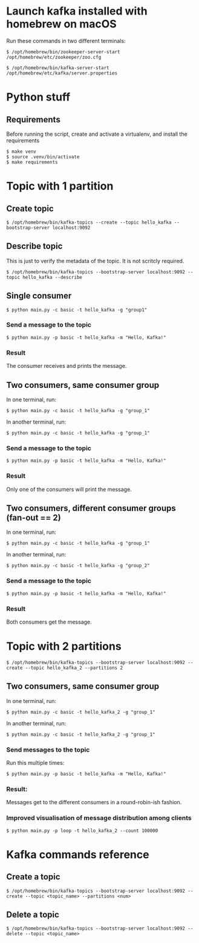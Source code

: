 # Launch kafka installed with homebrew on macOS

Run these commands in two different terminals:

```shell
$ /opt/homebrew/bin/zookeeper-server-start /opt/homebrew/etc/zookeeper/zoo.cfg
```

```shell
$ /opt/homebrew/bin/kafka-server-start /opt/homebrew/etc/kafka/server.properties 
```

# Python stuff

## Requirements

Before running the script, create and activate a virtualenv, and install the requirements

```shell
$ make venv
$ source .venv/bin/activate
$ make requirements
```

# Topic with 1 partition

## Create topic

```shell
$ /opt/homebrew/bin/kafka-topics --create --topic hello_kafka --bootstrap-server localhost:9092
```

## Describe topic

This is just to verify the metadata of the topic. It is not scritcly required.

```shell
$ /opt/homebrew/bin/kafka-topics --bootstrap-server localhost:9092 --topic hello_kafka --describe
```

## Single consumer

```shell
$ python main.py -c basic -t hello_kafka -g "group1"
```

### Send a message to the topic

```shell
$ python main.py -p basic -t hello_kafka -m "Hello, Kafka!"
```

### Result

The consumer receives and prints the message.

## Two consumers, same consumer group

In one terminal, run:
```shell
$ python main.py -c basic -t hello_kafka -g "group_1"
```

In another terminal, run:
```shell
$ python main.py -c basic -t hello_kafka -g "group_1"
```

### Send a message to the topic

```shell
$ python main.py -p basic -t hello_kafka -m "Hello, Kafka!"
```

### Result

Only one of the consumers will print the message.

## Two consumers, different consumer groups (fan-out == 2)

In one terminal, run:
```shell
$ python main.py -c basic -t hello_kafka -g "group_1"
```

In another terminal, run:
```shell
$ python main.py -c basic -t hello_kafka -g "group_2"
```

### Send a message to the topic

```shell
$ python main.py -p basic -t hello_kafka -m "Hello, Kafka!"
```

### Result

Both consumers get the message.

# Topic with 2 partitions

```shell
$ /opt/homebrew/bin/kafka-topics --bootstrap-server localhost:9092 --create --topic hello_kafka_2 --partitions 2
```

## Two consumers, same consumer group

In one terminal, run:
```shell
$ python main.py -c basic -t hello_kafka_2 -g "group_1"
```

In another terminal, run:
```shell
$ python main.py -c basic -t hello_kafka_2 -g "group_1"
```

### Send messages to the topic

Run this multiple times:

```shell
$ python main.py -p basic -t hello_kafka -m "Hello, Kafka!"
```

### Result:

Messages get to the different consumers in a round-robin-ish fashion.

### Improved visualisation of message distribution among clients

```shell
$ python main.py -p loop -t hello_kafka_2 --count 100000
```

# Kafka commands reference

## Create a topic

```shell
$ /opt/homebrew/bin/kafka-topics --bootstrap-server localhost:9092 --create --topic <topic_name> --partitions <num>
```

## Delete a topic

```shell
$ /opt/homebrew/bin/kafka-topics --bootstrap-server localhost:9092 --delete --topic <topic_name>
```
